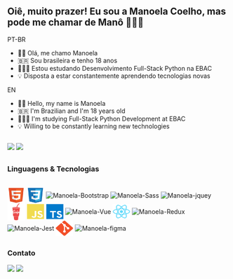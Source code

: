 ## Oiê, muito prazer! Eu sou a Manoela Coelho, mas pode me chamar de Manô 🙋🏻‍♀️

PT-BR
- 👋🏻 Olá, me chamo Manoela
- 🇧🇷 Sou brasileira e tenho 18 anos
- 👩🏻‍💻 Estou estudando Desenvolvimento Full-Stack Python na EBAC
- 💡 Disposta a estar constantemente aprendendo tecnologias novas

EN
- 👋🏻 Hello, my name is Manoela
- 🇧🇷 I'm Brazilian and I'm 18 years old
- 👩🏻‍💻 I'm studying Full-Stack Python Development at EBAC
- 💡 Willing to be constantly learning new technologies

##

<div display="flex">
    <img height="200px" src="https://github-readme-stats.vercel.app/api?username=manoelacsilva&show_icons=true&include_all_commits=true&count_private=true&title_color=ffffff&text_color=ffffff&bg_color=0d1117" />
    <img height="200px" src="https://github-readme-stats.vercel.app/api/top-langs/?username=manoelacsilva&layout=compact&langs_count=10&title_color=ffffff&text_color=ffffff&bg_color=0d1117" />
</div>
    

##

  <h3>Linguagens & Tecnologias</h3>
   <div style="display: inline_block"><br>
    <img align="center" alt="Manoela-HTML" height="35" width="40" src="https://raw.githubusercontent.com/devicons/devicon/master/icons/html5/html5-original.svg">
    <img align="center" alt="Manoela-CSS" height="35" width="40" src="https://raw.githubusercontent.com/devicons/devicon/master/icons/css3/css3-original.svg">
    <img align="center" alt="Manoela-Bootstrap" height="40" width="45" title="Bootstrap" src="https://cdn.jsdelivr.net/gh/devicons/devicon/icons/bootstrap/bootstrap-original.svg">
    <img align="center" alt="Manoela-Sass" height="40" width="40" src="https://cdn.jsdelivr.net/gh/devicons/devicon/icons/sass/sass-original.svg" />
    <img align="center" alt="Manoela-jquey" height="40" width="40" src="https://cdn.jsdelivr.net/gh/devicons/devicon/icons/jquery/jquery-original.svg" />
    <img align="center" alt="Manoela-jquey" height="40" width="40" src="https://raw.githubusercontent.com/devicons/devicon/master/icons/gulp/gulp-plain.svg"/> 
    <img align="center" alt="Manoela-Js" height="35" width="40" src="https://raw.githubusercontent.com/devicons/devicon/master/icons/javascript/javascript-plain.svg">
    <img align="center" alt="Manoela-Ts" height="35" width="40" src="https://raw.githubusercontent.com/devicons/devicon/master/icons/typescript/typescript-plain.svg">
    <img align="center" alt="Manoela-Vue" height="35" width="40" src="https://cdn.jsdelivr.net/gh/devicons/devicon/icons/vuejs/vuejs-original.svg" />
    <img align="center" alt="Manoela-React" height="35" width="40" src="https://raw.githubusercontent.com/devicons/devicon/master/icons/react/react-original.svg">
    <img align="center" alt="Manoela-Redux" height="35" width="40" src="https://cdn.jsdelivr.net/gh/devicons/devicon/icons/redux/redux-original.svg" />
    <img align="center" alt="Manoela-Jest" height="30" width="40" src="https://cdn.jsdelivr.net/gh/devicons/devicon/icons/jest/jest-plain.svg"/>
    <img align="center" alt="Manoela-git" height="35" width="40" src="https://raw.githubusercontent.com/devicons/devicon/master/icons/git/git-original.svg">
    <img align="center" alt="Manoela-figma" height="35" width="40" src="https://cdn.jsdelivr.net/gh/devicons/devicon/icons/figma/figma-original.svg"  />
<!--         
  <img align="center" alt="Cah-Node" height="30" width="40" src="https://cdn.jsdelivr.net/gh/devicons/devicon/icons/nodejs/nodejs-plain.svg"/>
  <img align="center" alt="Cah-MySQL" height="30" width="40" src="https://cdn.jsdelivr.net/gh/devicons/devicon/icons/mysql/mysql-original.svg"/>
  <img align="center" alt="Cah-Docker" height="30" width="40" src="https://cdn.jsdelivr.net/gh/devicons/devicon/icons/docker/docker-plain.svg"/>
       <img align="center" alt="Luccas-Python" height="30" width="40" src="https://raw.githubusercontent.com/devicons/devicon/master/icons/python/python-original.svg">
  <img align="center" alt="Luccas-Firebase" height="30" width="40" src="https://cdn.jsdelivr.net/gh/devicons/devicon/icons/firebase/firebase-plain.svg" />
       <img alt="mong-db" height="45" width="55" src="https://cdn.jsdelivr.net/gh/devicons/devicon/icons/nextjs/nextjs-line.svg" /> -->
   </div>

##

 <div>
   <h3>Contato</h3>
   <a href = "mailto:manoelacs62@gmail.com"><img src="https://img.shields.io/badge/-Gmail-%23333?style=for-the-badge&logo=gmail&logoColor=white" target="_blank"></a>
   <a href="https://www.linkedin.com/in/manoela-fullstack-python" target="_blank"><img src="https://img.shields.io/badge/-LinkedIn-%230077B5?style=for-the-badge&logo=linkedin&logoColor=white" target="_blank"></a> 
 </div>
<!---
manoelacsilva/manoelacsilva is a ✨ special ✨ repository because its `README.md` (this file) appears on your GitHub profile.
You can click the Preview link to take a look at your changes.
--->
